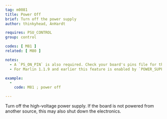 ```yaml
---
tag: m0081
title: Power Off
brief: Turn off the power supply
author: thinkyhead, AnHardt

requires: PSU_CONTROL
group: control

codes: [ M81 ]
related: [ M80 ]

notes:
  - A `PS_ON_PIN` is also required. Check your board's pins file for the default.
  - For Marlin 1.1.9 and earlier this feature is enabled by `POWER_SUPPLY`.

example:
  -
    code: M81 ; power off

---
```


Turn off the high-voltage power supply. If the board is not powered from another source, this may also shut down the electronics.

